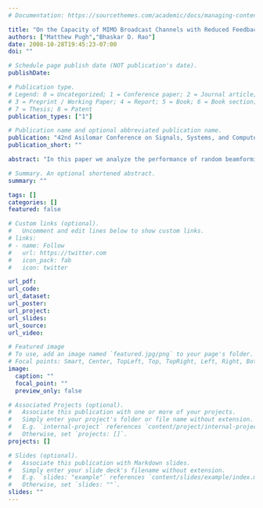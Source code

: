 ```yaml
---
# Documentation: https://sourcethemes.com/academic/docs/managing-content/

title: "On the Capacity of MIMO Broadcast Channels with Reduced Feedback by Antenna Selection"
authors: ["Matthew Pugh","Bhaskar D. Rao"]
date: 2008-10-28T19:45:23-07:00
doi: ""

# Schedule page publish date (NOT publication's date).
publishDate: 

# Publication type.
# Legend: 0 = Uncategorized; 1 = Conference paper; 2 = Journal article;
# 3 = Preprint / Working Paper; 4 = Report; 5 = Book; 6 = Book section;
# 7 = Thesis; 8 = Patent
publication_types: ["1"]

# Publication name and optional abbreviated publication name.
publication: "42nd Asilomar Conference on Signals, Systems, and Computers"
publication_short: ""

abstract: "In this paper we analyze the performance of random beamforming schemes in a multi-user Gaussian broadcast channel utilizing SINR feedback. For generality, the receivers are allowed to have multiple receive antennas. The first scheme analyzed allows each receiver to feed back the largest SINR it observes for each transmit beam. The distribution function of the maximum SINR is derived and is noted to differ from previous work. In an effort to further reduce feedback, a scheme where each user feeds back the maximum SINR observed over its receive antennas and transmit beams. Using the Fr´echet bounds and properties of chi-squared random variables, the throughput of this system is bounded and empirically shown to approach the performance of the previous scheme as the number of users increases."

# Summary. An optional shortened abstract.
summary: ""

tags: []
categories: []
featured: false

# Custom links (optional).
#   Uncomment and edit lines below to show custom links.
# links:
# - name: Follow
#   url: https://twitter.com
#   icon_pack: fab
#   icon: twitter

url_pdf:
url_code:
url_dataset:
url_poster:
url_project:
url_slides:
url_source:
url_video:

# Featured image
# To use, add an image named `featured.jpg/png` to your page's folder. 
# Focal points: Smart, Center, TopLeft, Top, TopRight, Left, Right, BottomLeft, Bottom, BottomRight.
image:
  caption: ""
  focal_point: ""
  preview_only: false

# Associated Projects (optional).
#   Associate this publication with one or more of your projects.
#   Simply enter your project's folder or file name without extension.
#   E.g. `internal-project` references `content/project/internal-project/index.md`.
#   Otherwise, set `projects: []`.
projects: []

# Slides (optional).
#   Associate this publication with Markdown slides.
#   Simply enter your slide deck's filename without extension.
#   E.g. `slides: "example"` references `content/slides/example/index.md`.
#   Otherwise, set `slides: ""`.
slides: ""
---
```

